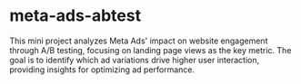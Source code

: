 # meta-ads-abtest
This mini project analyzes Meta Ads' impact on website engagement through A/B testing, focusing on landing page views as the key metric. The goal is to identify which ad variations drive higher user interaction, providing insights for optimizing ad performance.
